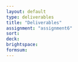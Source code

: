 ```yaml
---
layout: default
type: deliverables
title: "Deliverables"
assignment: "assignment6"
sort:
deck:
brightspace:
formsum:
---
```

